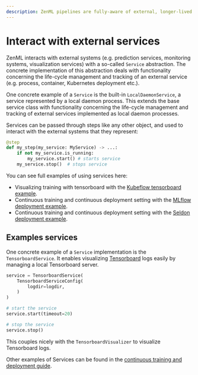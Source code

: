 ```yaml
---
description: ZenML pipelines are fully-aware of external, longer-lived services.
---
```


# Interact with external services

ZenML interacts with external systems (e.g. prediction services, monitoring systems, visualization services) with a so-called `Service` abstraction. 
The concrete implementation of this abstraction deals with functionality concerning the life-cycle management and tracking of an external service (e.g. process, container, 
Kubernetes deployment etc.).

One concrete example of a `Service` is the built-in `LocalDaemonService`, a service represented by a local daemon
process. This extends the base service class with functionality concerning the life-cycle management and tracking
of external services implemented as local daemon processes.

Services can be passed through steps like any other object, and used to interact with the external systems that
they represent:

```python
@step
def my_step(my_service: MyService) -> ...:
    if not my_service.is_running:
        my_service.start() # starts service
    my_service.stop()  # stops service
```

You can see full examples of using services here:

* Visualizing training with tensorboard with the [Kubeflow tensorboard example](https://github.com/zenml-io/zenml/tree/main/examples/kubeflow).
* Continuous training and continuous deployment setting with the [MLflow deployment example](https://github.com/zenml-io/zenml/tree/main/examples/mlflow_deployment).
* Continuous training and continuous deployment setting with the [Seldon deployment example](https://github.com/zenml-io/zenml/tree/main/examples/seldon_deployment).

## Examples services

One concrete example of a `Service` implementation is the `TensorboardService`.
It enables visualizing [Tensorboard](https://www.tensorflow.org/tensorboard) logs easily by managing a local Tensorboard server.

```python
service = TensorboardService(
    TensorboardServiceConfig(
        logdir=logdir,
    )
)

# start the service
service.start(timeout=20)

# stop the service
service.stop()
```

This couples nicely with the `TensorboardVisualizer` to visualize Tensorboard logs.

Other examples of Services can be found in the [continuous training and deployment guide](continuous-training-and-deployment.md).